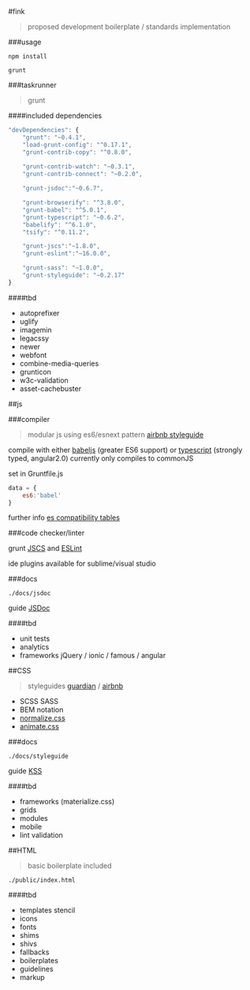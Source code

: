 #fink
>proposed development boilerplate / standards implementation

###usage

```shell
npm install
```

```shell
grunt
```

###taskrunner
>grunt

####included dependencies

```js
"devDependencies": {
    "grunt": "~0.4.1",
    "load-grunt-config": "^0.17.1",
    "grunt-contrib-copy": "^0.8.0",
        
    "grunt-contrib-watch": "~0.3.1",
    "grunt-contrib-connect": "~0.2.0",

    "grunt-jsdoc":"~0.6.7",

    "grunt-browserify": "^3.8.0",
    "grunt-babel": "^5.0.1",
    "grunt-typescript": "~0.6.2",
    "babelify": "^6.1.0",
    "tsify": "^0.11.2",

    "grunt-jscs":"~1.8.0",
    "grunt-eslint":"~16.0.0",

    "grunt-sass": "~1.0.0",
    "grunt-styleguide": "~0.2.17"
}
```

####tbd
* autoprefixer
* uglify
* imagemin
* legacssy
* newer
* webfont
* combine-media-queries
* grunticon
* w3c-validation
* asset-cachebuster

##js

###compiler

>modular js using es6/esnext pattern [airbnb styleguide](https://github.com/airbnb/javascript)

compile with either [babeljs](https://babeljs.io/) (greater ES6 support) or [typescript](http://www.typescriptlang.org/) (strongly typed, angular2.0) currently only compiles to commonJS

set in Gruntfile.js
```js
data = {
    es6:'babel'
}
```

further info [es compatibility tables](http://kangax.github.io/compat-table/es5/)

###code checker/linter

grunt [JSCS](http://jscs.info/) and [ESLint](http://eslint.org/)

ide plugins available for sublime/visual studio

###docs
```
./docs/jsdoc
```

guide [JSDoc](http://usejsdoc.org/)

####tbd
>
* unit tests
* analytics
* frameworks jQuery / ionic / famous / angular

##CSS
>styleguides [guardian](https://github.com/guardian/frontend/wiki/CSS-guidelines) / [airbnb](https://github.com/airbnb/css)

* SCSS SASS
* BEM notation
* [normalize.css](http://necolas.github.io/normalize.css/)
* [animate.css](https://daneden.github.io/animate.css/)

###docs
```
./docs/styleguide
```

guide [KSS](https://www.npmjs.com/package/grunt-kss)

####tbd
>
* frameworks (materialize.css)
* grids
* modules
* mobile
* lint validation

##HTML

>basic boilerplate included

```
./public/index.html
```

####tbd
>
* templates stencil
* icons
* fonts
* shims
* shivs
* fallbacks
* boilerplates
* guidelines
* markup